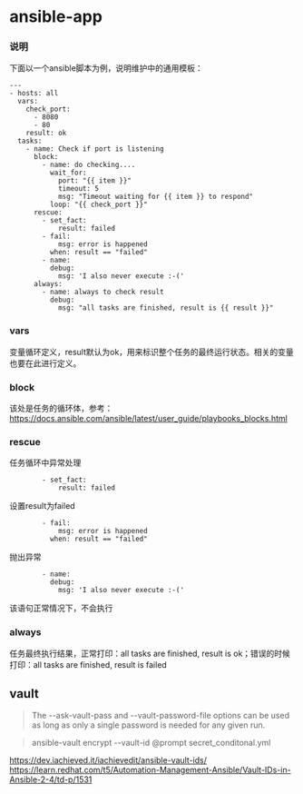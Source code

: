 # ansible-app
### 说明
下面以一个ansible脚本为例，说明维护中的通用模板：
```
---
- hosts: all
  vars:
    check_port:
      - 8080
      - 80
    result: ok
  tasks:
    - name: Check if port is listening
      block:
        - name: do checking....
          wait_for:
            port: "{{ item }}"
            timeout: 5
            msg: "Timeout waiting for {{ item }} to respond"
          loop: "{{ check_port }}"
      rescue:
        - set_fact:
            result: failed
        - fail: 
            msg: error is happened
          when: result == "failed"
        - name:  
          debug:
            msg: 'I also never execute :-('
      always:
        - name: always to check result
          debug:
            msg: "all tasks are finished, result is {{ result }}"  
```
### vars
变量循环定义，result默认为ok，用来标识整个任务的最终运行状态。相关的变量也要在此进行定义。
### block
该处是任务的循环体，参考：https://docs.ansible.com/ansible/latest/user_guide/playbooks_blocks.html
### rescue
任务循环中异常处理
```
        - set_fact:
            result: failed
```
设置result为failed
```
        - fail: 
            msg: error is happened
          when: result == "failed"  
```
抛出异常
```
        - name:  
          debug:
            msg: 'I also never execute :-('
```            
该语句正常情况下，不会执行
### always
任务最终执行结果，正常打印：all tasks are finished, result is ok；错误的时候打印：all tasks are finished, result is failed

## vault
> The --ask-vault-pass and --vault-password-file options can be used as long as only a single password is needed for any given run.

> ansible-vault encrypt --vault-id @prompt secret_conditonal.yml

https://dev.iachieved.it/iachievedit/ansible-vault-ids/
https://learn.redhat.com/t5/Automation-Management-Ansible/Vault-IDs-in-Ansible-2-4/td-p/1531